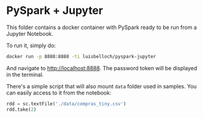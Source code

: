 # PySpark + Jupyter

This folder contains a docker container with PySpark ready to be run from a Jupyter Notebook.

To run it, simply do:

```bash
docker run -p 8888:8888 -ti luisbelloch/pyspark-jupyter
```

And navigate to [http://localhost:8888](http://localhost:8888). The password token will be displayed in the terminal.

There's a simple script that will also mount `data` folder used in samples. You can easily access to it from the notebook:

```python
rdd = sc.textFile('./data/compras_tiny.csv')
rdd.take(2)
```

